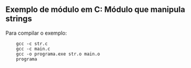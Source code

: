 ## Exemplo de módulo em C: Módulo que manipula strings 

Para compilar o exemplo: 


```console
    gcc -c str.c
    gcc -c main.c 
    gcc -o programa.exe str.o main.o 
    programa
```
